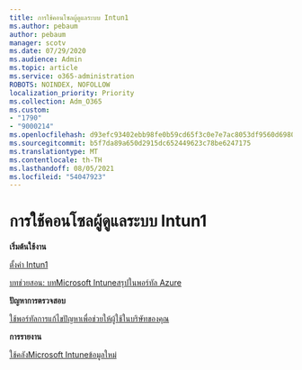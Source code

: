 ```yaml
---
title: การใช้คอนโซลผู้ดูแลระบบ Intun1
ms.author: pebaum
author: pebaum
manager: scotv
ms.date: 07/29/2020
ms.audience: Admin
ms.topic: article
ms.service: o365-administration
ROBOTS: NOINDEX, NOFOLLOW
localization_priority: Priority
ms.collection: Adm_O365
ms.custom:
- "1790"
- "9000214"
ms.openlocfilehash: d93efc93402ebb98fe0b59cd65f3c0e7e7ac8053df9560d6980535b82d3813db
ms.sourcegitcommit: b5f7da89a650d2915dc652449623c78be6247175
ms.translationtype: MT
ms.contentlocale: th-TH
ms.lasthandoff: 08/05/2021
ms.locfileid: "54047923"
---
```

# <a name="using-the-intune-admin-console"></a>การใช้คอนโซลผู้ดูแลระบบ Intun1

**เริ่มต้นใช้งาน**

[ตั้งค่า Intun1](https://docs.microsoft.com/intune/setup-steps)

[บทช่วยสอน: บทMicrosoft Intuneสรุปในพอร์ทัล Azure](https://docs.microsoft.com/intune/tutorial-walkthrough-intune-portal)

**ปัญหาการตรวจสอบ**

[ใช้พอร์ทัลการแก้ไขปัญหาเพื่อช่วยให้ผู้ใช้ในบริษัทของคุณ](https://docs.microsoft.com/intune/help-desk-operators)

**การรายงาน**

[ใช้คลังMicrosoft Intuneข้อมูลใหม่](https://docs.microsoft.com/intune/reports-nav-create-intune-reports)